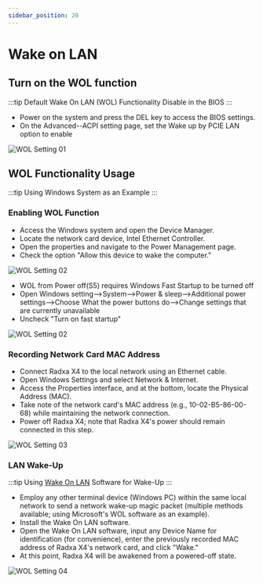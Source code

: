 ```yaml
---
sidebar_position: 20
---
```


# Wake on LAN

## Turn on the WOL function

:::tip
Default Wake On LAN (WOL) Functionality Disable in the BIOS
:::

- Power on the system and press the DEL key to access the BIOS settings.
- On the Advanced--ACPI setting page, set the Wake up by PCIE LAN option to enable

![WOL Setting 01](/img/x/x4/wol-setting-01.webp)

## WOL Functionality Usage

:::tip
Using Windows System as an Example
:::

### Enabling WOL Function

- Access the Windows system and open the Device Manager.
- Locate the network card device, Intel Ethernet Controller.
- Open the properties and navigate to the Power Management page.
- Check the option "Allow this device to wake the computer."

![WOL Setting 02](/img/x/x4/wol-setting-02.webp)

- WOL from Power off(S5) requires Windows Fast Startup to be turned off
- Open Windows setting-->System-->Power & sleep-->Additional power settings-->Choose What the power buttons do-->Change settings that are currently unavailable
- Uncheck "Turn on fast startup"

![WOL Setting 02](/img/x/x4/wol-setting-03.webp)

### Recording Network Card MAC Address

- Connect Radxa X4 to the local network using an Ethernet cable.
- Open Windows Settings and select Network & Internet.
- Access the Properties interface, and at the bottom, locate the Physical Address (MAC).
- Take note of the network card's MAC address (e.g., 10-02-B5-86-00-68) while maintaining the network connection.
- Power off Radxa X4; note that Radxa X4's power should remain connected in this step.

![WOL Setting 03](/img/x/x4/wol-setting-04.webp)

### LAN Wake-Up

:::tip
Using [Wake On LAN](https://apps.microsoft.com/detail/9WZDNCRDFSHB?activetab=pivot%3Aoverviewtab&hl=en-us&gl=US) Software for Wake-Up
:::

- Employ any other terminal device (Windows PC) within the same local network to send a network wake-up magic packet (multiple methods available; using Microsoft's WOL software as an example).
- Install the Wake On LAN software.
- Open the Wake On LAN software, input any Device Name for identification (for convenience), enter the previously recorded MAC address of Radxa X4's network card, and click "Wake."
- At this point, Radxa X4 will be awakened from a powered-off state.

![WOL Setting 04](/img/x/x2l/wol-setting-04.webp)
